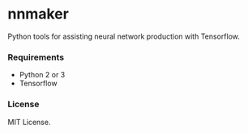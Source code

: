 nnmaker
=======

Python tools for assisting neural network production with Tensorflow.

### Requirements

* Python 2 or 3
* Tensorflow


### License
MIT License.

